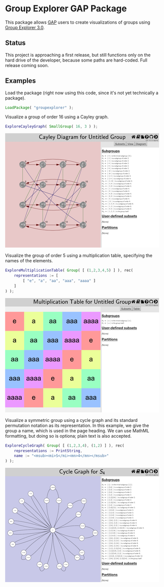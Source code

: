 
# Group Explorer GAP Package

This package allows [GAP](http://www.gap-system.org) users to create
visualizations of groups using [Group Explorer
3.0](https://nathancarter.github.io/group-explorer/index.html).

## Status

This project is approaching a first release, but still functions only
on the hard drive of the developer, because some paths are hard-coded.
Full release coming soon.

## Examples

Load the package (right now using this code, since it's not yet
technically a package).

```gap
LoadPackage( "groupexplorer" );
```

Visualize a group of order 16 using a Cayley graph.

```gap
ExploreCayleyGraph( SmallGroup( 16, 3 ) );
```

![Web page generated by the code above](example-1.png)

Visualize the group of order 5 using a multiplication table,
specifying the names of the elements.

```gap
ExploreMultiplicationTable( Group( [ (1,2,3,4,5) ] ), rec(
    representations := [
        [ "e", "a", "aa", "aaa", "aaaa" ]
    ]
) );
```

![Web page generated by the code above](example-2.png)

Visualize a symmetric group using a cycle graph and its
standard permutation notation as its representation.
In this example, we give the group a name, which is used in
the page heading.  We can use MathML formatting, but doing
so is optiona; plain text is also accepted.

```gap
ExploreCycleGraph( Group( [ (1,2,3,4), (1,2) ] ), rec(
    representations := PrintString,
    name := "<msub><mi>S</mi><mn>4</mn></msub>"
) );
```

![Web page generated by the code above](example-3.png)
